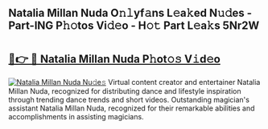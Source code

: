 ## Natalia Millan Nuda O𝚗𝚕yf𝚊ns L𝚎a𝚔ed N𝚞𝚍es - Part-lNG P𝚑𝚘tos Vi𝚍𝚎o - H𝚘𝚝 Part L𝚎a𝚔s 5Nr2W

# <h2><a href="http://kf6bfa7.oniu.top/?m=Natalia+Millan+Nuda">🔗👉 🔴 Natalia Millan Nuda P𝚑ot𝚘𝚜 V𝚒d𝚎o</a></h2>

[![Natalia Millan Nuda Nu𝚍e𝚜](https://i.imgur.com/0qMVB7G.gif)](http://kf6bfa7.oniu.top/?m=Natalia+Millan+Nuda)
Virtual content creator and entertainer Natalia Millan Nuda, recognized for distributing dance and lifestyle inspiration through trending dance trends and short videos. Outstanding magician's assistant Natalia Millan Nuda, recognized for their remarkable abilities and accomplishments in assisting magicians.  
